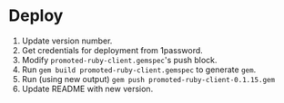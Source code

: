 # Deploy

1. Update version number.
2. Get credentials for deployment from 1password.
3. Modify `promoted-ruby-client.gemspec`'s push block.
4. Run `gem build promoted-ruby-client.gemspec` to generate `gem`.
5. Run (using new output) `gem push promoted-ruby-client-0.1.15.gem`
6. Update README with new version.
